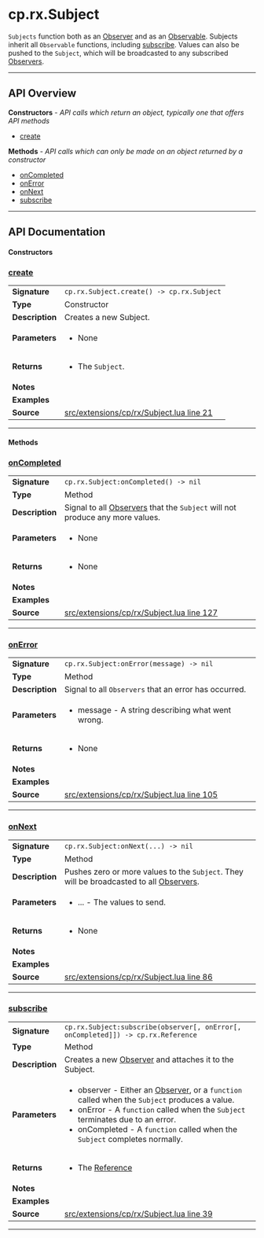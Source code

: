 # cp.rx.Subject

`Subjects` function both as an [Observer](cp.rs.Observer.md) and as an [Observable](cp.rx.Observable.md). Subjects inherit all
`Observable` functions, including [subscribe](#subscribe). Values can also be pushed to the `Subject`, which will
be broadcasted to any subscribed [Observers](cp.rx.Observers.md).

---

## API Overview
**Constructors** - _API calls which return an object, typically one that offers API methods_
 * [create](#create)

**Methods** - _API calls which can only be made on an object returned by a constructor_
 * [onCompleted](#oncompleted)
 * [onError](#onerror)
 * [onNext](#onnext)
 * [subscribe](#subscribe)


---

## API Documentation

#### Constructors


### [create](#create)

|                                             |                                                                                     |
| --------------------------------------------|-------------------------------------------------------------------------------------|
| **Signature**                               | `cp.rx.Subject.create() -> cp.rx.Subject`                                                                    |
| **Type**                                    | Constructor                                                                     |
| **Description**                             | Creates a new Subject.                                                                     |
| **Parameters**                              | <ul><li>None</li></ul> |
| **Returns**                                 | <ul><li>The `Subject`.</li></ul>          |
| **Notes**                                   | <ul></ul> |
| **Examples**                                | <ul></ul> |
| **Source**                                  | [src/extensions/cp/rx/Subject.lua line 21](https://github.com/CommandPost/CommandPost/blob/develop/src/extensions/cp/rx/Subject.lua#L21) |

---

#### Methods


### [onCompleted](#oncompleted)

|                                             |                                                                                     |
| --------------------------------------------|-------------------------------------------------------------------------------------|
| **Signature**                               | `cp.rx.Subject:onCompleted() -> nil`                                                                    |
| **Type**                                    | Method                                                                     |
| **Description**                             | Signal to all [Observers](cp.rx.Observer.md) that the `Subject` will not produce any more values.                                                                     |
| **Parameters**                              | <ul><li>None</li></ul> |
| **Returns**                                 | <ul><li>None</li></ul>          |
| **Notes**                                   | <ul></ul> |
| **Examples**                                | <ul></ul> |
| **Source**                                  | [src/extensions/cp/rx/Subject.lua line 127](https://github.com/CommandPost/CommandPost/blob/develop/src/extensions/cp/rx/Subject.lua#L127) |

---


### [onError](#onerror)

|                                             |                                                                                     |
| --------------------------------------------|-------------------------------------------------------------------------------------|
| **Signature**                               | `cp.rx.Subject:onError(message) -> nil`                                                                    |
| **Type**                                    | Method                                                                     |
| **Description**                             | Signal to all `Observers` that an error has occurred.                                                                     |
| **Parameters**                              | <ul><li>message - A string describing what went wrong.</li></ul> |
| **Returns**                                 | <ul><li>None</li></ul>          |
| **Notes**                                   | <ul></ul> |
| **Examples**                                | <ul></ul> |
| **Source**                                  | [src/extensions/cp/rx/Subject.lua line 105](https://github.com/CommandPost/CommandPost/blob/develop/src/extensions/cp/rx/Subject.lua#L105) |

---


### [onNext](#onnext)

|                                             |                                                                                     |
| --------------------------------------------|-------------------------------------------------------------------------------------|
| **Signature**                               | `cp.rx.Subject:onNext(...) -> nil`                                                                    |
| **Type**                                    | Method                                                                     |
| **Description**                             | Pushes zero or more values to the `Subject`. They will be broadcasted to all [Observers](cp.rx.Observer.md).                                                                     |
| **Parameters**                              | <ul><li>... - The values to send.</li></ul> |
| **Returns**                                 | <ul><li>None</li></ul>          |
| **Notes**                                   | <ul></ul> |
| **Examples**                                | <ul></ul> |
| **Source**                                  | [src/extensions/cp/rx/Subject.lua line 86](https://github.com/CommandPost/CommandPost/blob/develop/src/extensions/cp/rx/Subject.lua#L86) |

---


### [subscribe](#subscribe)

|                                             |                                                                                     |
| --------------------------------------------|-------------------------------------------------------------------------------------|
| **Signature**                               | `cp.rx.Subject:subscribe(observer[, onError[, onCompleted]]) -> cp.rx.Reference`                                                                    |
| **Type**                                    | Method                                                                     |
| **Description**                             | Creates a new [Observer](cp.rx.Observer.md) and attaches it to the Subject.                                                                     |
| **Parameters**                              | <ul><li>observer - Either an [Observer](cp.rx.Observer.md), or a `function` called when the `Subject` produces a value.</li><li>onError - A `function` called when the `Subject` terminates due to an error.</li><li>onCompleted - A `function` called when the `Subject` completes normally.</li></ul> |
| **Returns**                                 | <ul><li>The [Reference](cp.rx.Reference.md)</li></ul>          |
| **Notes**                                   | <ul></ul> |
| **Examples**                                | <ul></ul> |
| **Source**                                  | [src/extensions/cp/rx/Subject.lua line 39](https://github.com/CommandPost/CommandPost/blob/develop/src/extensions/cp/rx/Subject.lua#L39) |

---

